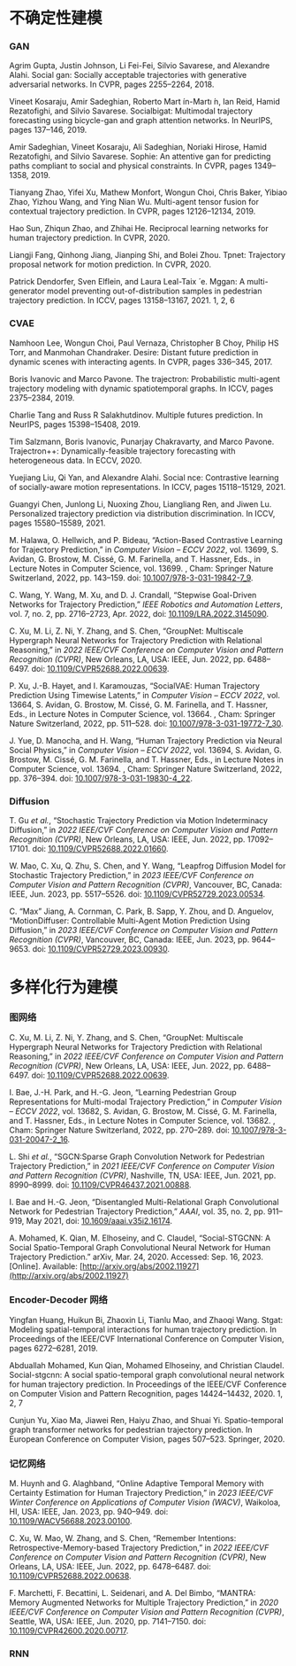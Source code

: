 # 不确定性建模
### GAN

Agrim Gupta, Justin Johnson, Li Fei-Fei, Silvio Savarese, and Alexandre Alahi. Social gan: Socially acceptable trajectories with generative adversarial networks. In CVPR, pages 2255–2264, 2018.

Vineet Kosaraju, Amir Sadeghian, Roberto Mart ́ın-Martı  ́n, Ian Reid, Hamid Rezatofighi, and Silvio Savarese. Socialbigat: Multimodal trajectory forecasting using bicycle-gan and graph attention networks. In NeurIPS, pages 137–146, 2019.

Amir Sadeghian, Vineet Kosaraju, Ali Sadeghian, Noriaki Hirose, Hamid Rezatofighi, and Silvio Savarese. Sophie: An attentive gan for predicting paths compliant to social and physical constraints. In CVPR, pages 1349–1358, 2019.

Tianyang Zhao, Yifei Xu, Mathew Monfort, Wongun Choi, Chris Baker, Yibiao Zhao, Yizhou Wang, and Ying Nian Wu. Multi-agent tensor fusion for contextual trajectory prediction. In CVPR, pages 12126–12134, 2019.

Hao Sun, Zhiqun Zhao, and Zhihai He. Reciprocal learning networks for human trajectory prediction. In CVPR, 2020.

Liangji Fang, Qinhong Jiang, Jianping Shi, and Bolei Zhou. Tpnet: Trajectory proposal network for motion prediction. In CVPR, 2020.

Patrick Dendorfer, Sven Elflein, and Laura Leal-Taix ́ e. Mggan: A multi-generator model preventing out-of-distribution samples in pedestrian trajectory prediction. In ICCV, pages 13158–13167, 2021. 1, 2, 6


### CVAE

Namhoon Lee, Wongun Choi, Paul Vernaza, Christopher B Choy, Philip HS Torr, and Manmohan Chandraker. Desire: Distant future prediction in dynamic scenes with interacting agents. In CVPR, pages 336–345, 2017.

Boris Ivanovic and Marco Pavone. The trajectron: Probabilistic multi-agent trajectory modeling with dynamic spatiotemporal graphs. In ICCV, pages 2375–2384, 2019.

Charlie Tang and Russ R Salakhutdinov. Multiple futures prediction. In NeurIPS, pages 15398–15408, 2019.

Tim Salzmann, Boris Ivanovic, Punarjay Chakravarty, and Marco Pavone. Trajectron++: Dynamically-feasible trajectory forecasting with heterogeneous data. In ECCV, 2020.

Yuejiang Liu, Qi Yan, and Alexandre Alahi. Social nce: Contrastive learning of socially-aware motion representations. In ICCV, pages 15118–15129, 2021.

Guangyi Chen, Junlong Li, Nuoxing Zhou, Liangliang Ren, and Jiwen Lu. Personalized trajectory prediction via distribution discrimination. In ICCV, pages 15580–15589, 2021.

M. Halawa, O. Hellwich, and P. Bideau, “Action-Based Contrastive Learning for Trajectory Prediction,” in _Computer Vision – ECCV 2022_, vol. 13699, S. Avidan, G. Brostow, M. Cissé, G. M. Farinella, and T. Hassner, Eds., in Lecture Notes in Computer Science, vol. 13699. , Cham: Springer Nature Switzerland, 2022, pp. 143–159. doi: [10.1007/978-3-031-19842-7_9](https://doi.org/10.1007/978-3-031-19842-7_9).

C. Wang, Y. Wang, M. Xu, and D. J. Crandall, “Stepwise Goal-Driven Networks for Trajectory Prediction,” _IEEE Robotics and Automation Letters_, vol. 7, no. 2, pp. 2716–2723, Apr. 2022, doi: [10.1109/LRA.2022.3145090](https://doi.org/10.1109/LRA.2022.3145090).

C. Xu, M. Li, Z. Ni, Y. Zhang, and S. Chen, “GroupNet: Multiscale Hypergraph Neural Networks for Trajectory Prediction with Relational Reasoning,” in _2022 IEEE/CVF Conference on Computer Vision and Pattern Recognition (CVPR)_, New Orleans, LA, USA: IEEE, Jun. 2022, pp. 6488–6497. doi: [10.1109/CVPR52688.2022.00639](https://doi.org/10.1109/CVPR52688.2022.00639).

P. Xu, J.-B. Hayet, and I. Karamouzas, “SocialVAE: Human Trajectory Prediction Using Timewise Latents,” in _Computer Vision – ECCV 2022_, vol. 13664, S. Avidan, G. Brostow, M. Cissé, G. M. Farinella, and T. Hassner, Eds., in Lecture Notes in Computer Science, vol. 13664. , Cham: Springer Nature Switzerland, 2022, pp. 511–528. doi: [10.1007/978-3-031-19772-7_30](https://doi.org/10.1007/978-3-031-19772-7_30).

J. Yue, D. Manocha, and H. Wang, “Human Trajectory Prediction via Neural Social Physics,” in _Computer Vision – ECCV 2022_, vol. 13694, S. Avidan, G. Brostow, M. Cissé, G. M. Farinella, and T. Hassner, Eds., in Lecture Notes in Computer Science, vol. 13694. , Cham: Springer Nature Switzerland, 2022, pp. 376–394. doi: [10.1007/978-3-031-19830-4_22](https://doi.org/10.1007/978-3-031-19830-4_22).
### Diffusion

T. Gu _et al._, “Stochastic Trajectory Prediction via Motion Indeterminacy Diffusion,” in _2022 IEEE/CVF Conference on Computer Vision and Pattern Recognition (CVPR)_, New Orleans, LA, USA: IEEE, Jun. 2022, pp. 17092–17101. doi: [10.1109/CVPR52688.2022.01660](https://doi.org/10.1109/CVPR52688.2022.01660).

W. Mao, C. Xu, Q. Zhu, S. Chen, and Y. Wang, “Leapfrog Diffusion Model for Stochastic Trajectory Prediction,” in _2023 IEEE/CVF Conference on Computer Vision and Pattern Recognition (CVPR)_, Vancouver, BC, Canada: IEEE, Jun. 2023, pp. 5517–5526. doi: [10.1109/CVPR52729.2023.00534](https://doi.org/10.1109/CVPR52729.2023.00534).

C. “Max” Jiang, A. Cornman, C. Park, B. Sapp, Y. Zhou, and D. Anguelov, “MotionDiffuser: Controllable Multi-Agent Motion Prediction Using Diffusion,” in _2023 IEEE/CVF Conference on Computer Vision and Pattern Recognition (CVPR)_, Vancouver, BC, Canada: IEEE, Jun. 2023, pp. 9644–9653. doi: [10.1109/CVPR52729.2023.00930](https://doi.org/10.1109/CVPR52729.2023.00930).

# 多样化行为建模

### 图网络

C. Xu, M. Li, Z. Ni, Y. Zhang, and S. Chen, “GroupNet: Multiscale Hypergraph Neural Networks for Trajectory Prediction with Relational Reasoning,” in _2022 IEEE/CVF Conference on Computer Vision and Pattern Recognition (CVPR)_, New Orleans, LA, USA: IEEE, Jun. 2022, pp. 6488–6497. doi: [10.1109/CVPR52688.2022.00639](https://doi.org/10.1109/CVPR52688.2022.00639).

I. Bae, J.-H. Park, and H.-G. Jeon, “Learning Pedestrian Group Representations for Multi-modal Trajectory Prediction,” in _Computer Vision – ECCV 2022_, vol. 13682, S. Avidan, G. Brostow, M. Cissé, G. M. Farinella, and T. Hassner, Eds., in Lecture Notes in Computer Science, vol. 13682. , Cham: Springer Nature Switzerland, 2022, pp. 270–289. doi: [10.1007/978-3-031-20047-2_16](https://doi.org/10.1007/978-3-031-20047-2_16).

L. Shi _et al._, “SGCN:Sparse Graph Convolution Network for Pedestrian Trajectory Prediction,” in _2021 IEEE/CVF Conference on Computer Vision and Pattern Recognition (CVPR)_, Nashville, TN, USA: IEEE, Jun. 2021, pp. 8990–8999. doi: [10.1109/CVPR46437.2021.00888](https://doi.org/10.1109/CVPR46437.2021.00888).

I. Bae and H.-G. Jeon, “Disentangled Multi-Relational Graph Convolutional Network for Pedestrian Trajectory Prediction,” _AAAI_, vol. 35, no. 2, pp. 911–919, May 2021, doi: [10.1609/aaai.v35i2.16174](https://doi.org/10.1609/aaai.v35i2.16174).

A. Mohamed, K. Qian, M. Elhoseiny, and C. Claudel, “Social-STGCNN: A Social Spatio-Temporal Graph Convolutional Neural Network for Human Trajectory Prediction.” arXiv, Mar. 24, 2020. Accessed: Sep. 16, 2023. [Online]. Available: [http://arxiv.org/abs/2002.11927](http://arxiv.org/abs/2002.11927)

### Encoder-Decoder 网络
Yingfan Huang, Huikun Bi, Zhaoxin Li, Tianlu Mao, and Zhaoqi Wang. Stgat: Modeling spatial-temporal interactions for human trajectory prediction. In Proceedings of the IEEE/CVF International Conference on Computer Vision, pages 6272–6281, 2019.

Abduallah Mohamed, Kun Qian, Mohamed Elhoseiny, and Christian Claudel. Social-stgcnn: A social spatio-temporal graph convolutional neural network for human trajectory prediction. In Proceedings of the IEEE/CVF Conference on Computer Vision and Pattern Recognition, pages 14424–14432, 2020. 1, 2, 7

Cunjun Yu, Xiao Ma, Jiawei Ren, Haiyu Zhao, and Shuai Yi. Spatio-temporal graph transformer networks for pedestrian trajectory prediction. In European Conference on Computer Vision, pages 507–523. Springer, 2020.



### 记忆网络

M. Huynh and G. Alaghband, “Online Adaptive Temporal Memory with Certainty Estimation for Human Trajectory Prediction,” in _2023 IEEE/CVF Winter Conference on Applications of Computer Vision (WACV)_, Waikoloa, HI, USA: IEEE, Jan. 2023, pp. 940–949. doi: [10.1109/WACV56688.2023.00100](https://doi.org/10.1109/WACV56688.2023.00100).

C. Xu, W. Mao, W. Zhang, and S. Chen, “Remember Intentions: Retrospective-Memory-based Trajectory Prediction,” in _2022 IEEE/CVF Conference on Computer Vision and Pattern Recognition (CVPR)_, New Orleans, LA, USA: IEEE, Jun. 2022, pp. 6478–6487. doi: [10.1109/CVPR52688.2022.00638](https://doi.org/10.1109/CVPR52688.2022.00638).

F. Marchetti, F. Becattini, L. Seidenari, and A. Del Bimbo, “MANTRA: Memory Augmented Networks for Multiple Trajectory Prediction,” in _2020 IEEE/CVF Conference on Computer Vision and Pattern Recognition (CVPR)_, Seattle, WA, USA: IEEE, Jun. 2020, pp. 7141–7150. doi: [10.1109/CVPR42600.2020.00717](https://doi.org/10.1109/CVPR42600.2020.00717).

### RNN
